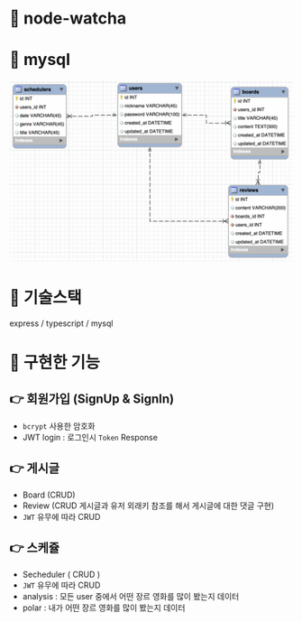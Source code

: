 # 📌 node-watcha

# 📌 mysql

![mysql_erd](https://github.com/smilejakdu/node-watcha/blob/main/public/erd.png)


# 📌 기술스택

express / typescript / mysql


# 📌 구현한 기능 

## 👉 회원가입 (SignUp & SignIn)
- `bcrypt` 사용한 암호화
- JWT login : 로그인시 `Token` Response

## 👉 게시글
- Board (CRUD)
- Review (CRUD 게시글과 유저 외래키 참조를 해서 게시글에 대한 댓글 구현)
- `JWT` 유무에 따라 CRUD

## 👉 스케쥴

- Secheduler ( CRUD ) 
- `JWT` 유무에 따라 CRUD
- analysis : 모든 user 중에서 어떤 장르 영화를 많이 봤는지 데이터
- polar : 내가 어떤 장르 영화를 많이 봤는지 데이터